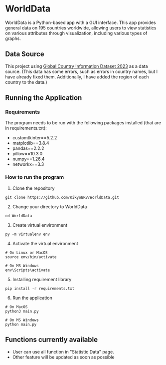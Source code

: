 # WorldData
  WorldData is a Python-based app with a GUI interface. This app provides general data on 195 countries worldwide, allowing users to view statistics on various attributes through visualization, including various types of graphs.

## Data Source
This project using [Global Country Information Dataset 2023](https://www.kaggle.com/datasets/nelgiriyewithana/countries-of-the-world-2023/data) as a data source.
(This data has some errors, such as errors in country names, but I have already fixed them. Additionally, I have added the region of each country to the data.)

## Running the Application
### Requirements
The program needs to be run with the following packages installed (that are in requirements.txt):

* customtkinter==5.2.2
* matplotlib==3.8.4
* pandas==2.2.2
* pillow==10.3.0
* numpy==1.26.4
* networkx==3.3
### How to run the program
1. Clone the repository
```
git clone https://github.com/KikyoBRV/WorldData.git
```
2. Change your directory to WorldData
```
cd WorldData
```
3. Create virtual environment
```
py -m virtualenv env
```
4. Activate the virtual environment
```
# On Linux or MacOS
source env/bin/activate

# On MS Windows
env\Scripts\activate
```
5. Installing requirement library
```
pip install -r requirements.txt
```
6. Run the application
```
# On MacOS
python3 main.py

# On MS Windows
python main.py
```

## Functions currently available
* User can use all function in "Statistic Data" page. 
* Other feature will be updated as soon as possible